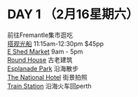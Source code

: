 # DAY 1 （2月16星期六）  
前往Fremantle集市逛吃  
[搭观光船](https://www.tripadvisor.com.au/AttractionProductReview-g255103-d11448853-One_way_or_Return_Sightseeing_Cruise_between_Perth_and_Fremantle-Perth_Greater_Per.html) 11:15am-12:30pm $45pp  
[E Shed Market](https://maps.app.goo.gl/G2LjqKKVmxdBbroGA) 9am - 5pm  
[Round House](https://maps.app.goo.gl/EfECKzSSj5YpQCxH7) 古老建筑  
[Esplanade Park](https://maps.app.goo.gl/pngzrjKBcxAmnfkM9) 沿海散步  
[The National Hotel](https://maps.app.goo.gl/gnKAM8jxiECA3Pnz7) 街景拍照  
[Train Station](https://maps.app.goo.gl/hr5Gg1Px9mwCoJGy8) 沿海火车回perth  


